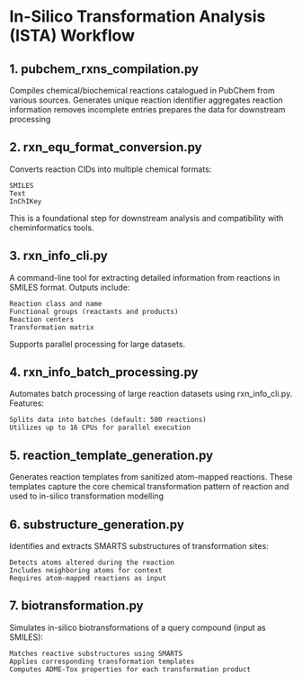 # In-Silico Transformation Analysis (ISTA) Workflow

## 1. pubchem_rxns_compilation.py

Compiles chemical/biochemical reactions catalogued in PubChem from various sources.
    Generates unique reaction identifier
    aggregates reaction information
    removes incomplete entries
    prepares the data for downstream processing

## 2. rxn_equ_format_conversion.py

Converts reaction CIDs into multiple chemical formats:

    SMILES
    Text
    InChIKey

This is a foundational step for downstream analysis and compatibility with cheminformatics tools.

## 3. rxn_info_cli.py

A command-line tool for extracting detailed information from reactions in SMILES format. Outputs include:

    Reaction class and name
    Functional groups (reactants and products)
    Reaction centers
    Transformation matrix

Supports parallel processing for large datasets.

## 4. rxn_info_batch_processing.py

Automates batch processing of large reaction datasets using rxn_info_cli.py. Features:

    Splits data into batches (default: 500 reactions)
    Utilizes up to 16 CPUs for parallel execution

## 5. reaction_template_generation.py

Generates reaction templates from sanitized atom-mapped reactions. These templates capture the core chemical transformation pattern of reaction and used to in-silico transformation modelling

## 6. substructure_generation.py

Identifies and extracts SMARTS substructures of transformation sites:

    Detects atoms altered during the reaction
    Includes neighboring atoms for context
    Requires atom-mapped reactions as input

## 7. biotransformation.py

Simulates in-silico biotransformations of a query compound (input as SMILES):

    Matches reactive substructures using SMARTS
    Applies corresponding transformation templates
    Computes ADME-Tox properties for each transformation product

